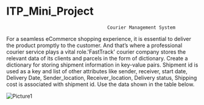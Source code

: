 # ITP_Mini_Project
                                         Courier Management System

For a seamless eCommerce shopping experience, it is essential to deliver the product promptly to the customer. And that’s where a professional courier service plays a vital role.'FastTrack' courier company stores the relevant data of its clients and parcels in the form of dictionary. Create a dictionary for storing shipment information in key-value pairs. Shipment id is used as a key and list of other attributes like sender, receiver, start date, Delivery Date, Sender_location, Receiver_location, Delivery status, Shipping cost is associated with shipment id. Use the data shown in the table below.

![Picture1](https://github.com/royalbaswan/ITP_Mini_Project/assets/132448830/651237ea-ea26-4bf7-9a29-c27a99eb4f34)
